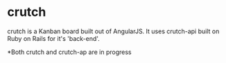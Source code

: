 # crutch
crutch is a Kanban board built out of AngularJS.  It uses crutch-api built on Ruby on Rails for it's 'back-end'.  

*Both crutch and crutch-ap are in progress
